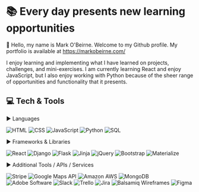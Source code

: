 # :books: Every day presents new learning opportunities

👋 Hello, my name is Mark O'Beirne. Welcome to my Github profile. My portfolio is available at https://markobeirne.com/

I enjoy learning and implementing what I have learned on projects, challenges, and mini-exercises. I am currently learning React and enjoy JavaScript, but I also enjoy working with Python because of the sheer range of opportunities and functionality that it presents.

## :computer: Tech & Tools
:arrow_forward: Languages
 
![HTML](https://img.shields.io/badge/-HTML-red) ![CSS](https://img.shields.io/badge/-CSS-red) ![JavaScript](https://img.shields.io/badge/-JavaScript-red) ![Python](https://img.shields.io/badge/-Python-red) ![SQL](https://img.shields.io/badge/-SQL-red)

:arrow_forward: Frameworks & Libraries

![React](https://img.shields.io/badge/-React-blue) ![Django](https://img.shields.io/badge/-Django-blue) ![Flask](https://img.shields.io/badge/-Flask-blue) ![Jinja](https://img.shields.io/badge/-Jinja-blue) ![jQuery](https://img.shields.io/badge/-jQuery-blue) ![Bootstrap](https://img.shields.io/badge/-Bootstrap-blue) ![Materialize](https://img.shields.io/badge/-Materialize-blue) 

:arrow_forward: Additional Tools / APIs / Services

![Stripe](https://img.shields.io/badge/-Stripe-blueviolet) ![Google Maps API](https://img.shields.io/badge/-Google%20Maps%20API-blueviolet) ![Amazon AWS](https://img.shields.io/badge/-Amazon%20AWS-blueviolet) ![MongoDB](https://img.shields.io/badge/-MongoDB-blueviolet) ![Adobe Software](https://img.shields.io/badge/-Adobe%20Software-blueviolet) ![Slack](https://img.shields.io/badge/-Slack-blueviolet) ![Trello](https://img.shields.io/badge/-Trello-blueviolet) ![Jira](https://img.shields.io/badge/-Jira-blueviolet) ![Balsamiq Wireframes](https://img.shields.io/badge/-Balsamic%20Wireframes-blueviolet) ![Figma](https://img.shields.io/badge/-Figma-blueviolet) 

